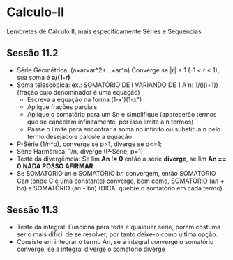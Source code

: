 # Calculo-II
Lembretes de Cálculo II, mais especificamente Séries e Sequencias


## Sessão 11.2
- Série Geométrica: (a+ar+ar^2+...+ar^n)   Converge se |r| < 1 (-1 < r < 1), sua soma é **a/(1-r)**
- Soma telescópica: ex.: SOMATÓRIO DE I VARIANDO DE 1 A n: 1/(i(i+1)) (fração cujo denominador é uma equação)
  - Escreva a equação na forma (1-x')(1-x")
  - Aplique frações parciais
  - Aplique o somatório para um Sn e simplifique (aparecerão termos que se cancelam infinitamente, por isso limite a n termos)
  - Passe o limite para encontrar a soma no infinito ou substitua n pelo termo desejado e calcule a equação
- P-Série (1/n^p), converge se p>1, diverge se p<=1;
- Série Harmônica: 1/n, diverge (P-Série, p=1)
- Teste da divergêmcia: Se lim **An != 0** então a série **diverge**, se lim **An == 0** **NADA POSSO AFIRMAR**
- Se SOMATÓRIO a*n* e SOMATÓRIO b*n* convergem, então SOMATORIO Ca*n* (onde C é uma constante) converge, bem como, SOMATÓRIO (a*n* + b*n*) e SOMATÓRIO (a*n* - b*n*)  (DICA: quebre o somatório em cada termo) 

## Sessão 11.3

- Teste da integral: Funciona para toda e qualquer série, pórem costuma ser o mais difícil de se resolver, por tanto deixe-o como ultima opção. 
- Consiste em integrar o termo An, se a integral converge o somatório converge, se a integral diverge o somatório diverge
